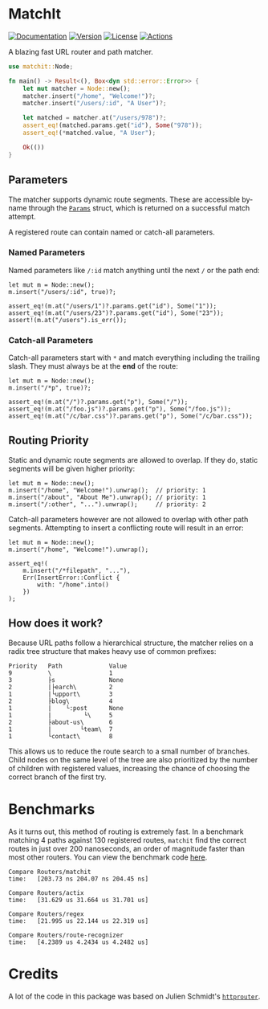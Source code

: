 # MatchIt

[![Documentation](https://img.shields.io/badge/docs-0.4.5-4d76ae?style=for-the-badge)](https://docs.rs/matchit)
[![Version](https://img.shields.io/crates/v/matchit?style=for-the-badge)](https://crates.io/crates/matchit)
[![License](https://img.shields.io/crates/l/matchit?style=for-the-badge)](https://crates.io/crates/matchit)
[![Actions](https://img.shields.io/github/workflow/status/ibraheemdev/matchit/Rust/master?style=for-the-badge)](https://github.com/ibraheemdev/matchit/actions)

A blazing fast URL router and path matcher.

```rust
use matchit::Node;

fn main() -> Result<(), Box<dyn std::error::Error>> {
    let mut matcher = Node::new();
    matcher.insert("/home", "Welcome!")?;
    matcher.insert("/users/:id", "A User")?;

    let matched = matcher.at("/users/978")?;
    assert_eq!(matched.params.get("id"), Some("978"));
    assert_eq!(*matched.value, "A User");

    Ok(())
}
```


## Parameters

The matcher supports dynamic route segments. These are accessible by-name through the [`Params`](https://docs.rs/matchit/*/matchit/struct.Params.html) struct,
which is returned on a successful match attempt.

A registered route can contain named or catch-all parameters.

### Named Parameters

Named parameters like `/:id` match anything until the next `/` or the path end:

```rust,ignore
let mut m = Node::new();
m.insert("/users/:id", true)?;

assert_eq!(m.at("/users/1")?.params.get("id"), Some("1"));
assert_eq!(m.at("/users/23")?.params.get("id"), Some("23"));
assert!(m.at("/users").is_err());
```

### Catch-all Parameters

Catch-all parameters start with `*` and match everything including the trailing slash. They must always be at the **end** of the route:

```rust,ignore
let mut m = Node::new();
m.insert("/*p", true)?;

assert_eq!(m.at("/")?.params.get("p"), Some("/"));
assert_eq!(m.at("/foo.js")?.params.get("p"), Some("/foo.js"));
assert_eq!(m.at("/c/bar.css")?.params.get("p"), Some("/c/bar.css"));
```

## Routing Priority

Static and dynamic route segments are allowed to overlap. If they do, static segments will be given higher priority:
```rust,ignore
let mut m = Node::new();
m.insert("/home", "Welcome!").unwrap();  // priority: 1
m.insert("/about", "About Me").unwrap(); // priority: 1
m.insert("/:other", "...").unwrap();     // priority: 2
```

Catch-all parameters however are not allowed to overlap with other path segments. Attempting to insert a conflicting route will result
in an error:
```rust,ignore
let mut m = Node::new();
m.insert("/home", "Welcome!").unwrap();

assert_eq!(
    m.insert("/*filepath", "..."),
    Err(InsertError::Conflict {
        with: "/home".into()
    })
);
```

## How does it work?

Because URL paths follow a hierarchical structure, the matcher relies on a radix tree structure that makes heavy use of common prefixes:

```text
Priority   Path             Value
9          \                1
3          ├s               None
2          |├earch\         2
1          |└upport\        3
2          ├blog\           4
1          |    └:post      None
1          |         └\     5
2          ├about-us\       6
1          |        └team\  7
1          └contact\        8
```

This allows us to reduce the route search to a small number of branches. Child nodes on the same level of the tree are also prioritized
by the number of children with registered values, increasing the chance of choosing the correct branch of the first try.

# Benchmarks

As it turns out, this method of routing is extremely fast. In a benchmark matching 4 paths against 130 registered routes, `matchit` find the correct routes
in just over 200 nanoseconds, an order of magnitude faster than most other routers. You can view the benchmark code [here](https://github.com/ibraheemdev/matchit/blob/master/benches/bench.rs). 

```text
Compare Routers/matchit 
time:   [203.73 ns 204.07 ns 204.45 ns]

Compare Routers/actix   
time:   [31.629 us 31.664 us 31.701 us]

Compare Routers/regex   
time:   [21.995 us 22.144 us 22.319 us]

Compare Routers/route-recognizer
time:   [4.2389 us 4.2434 us 4.2482 us]
```

# Credits

A lot of the code in this package was based on Julien Schmidt's [`httprouter`](https://github.com/julienschmidt/httprouter).
